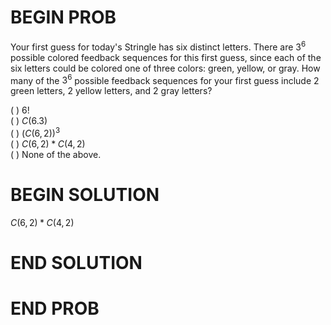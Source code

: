 # BEGIN PROB

Your first guess for today's Stringle has six distinct
letters. There are $3^6$ possible colored feedback sequences for this
first guess, since each of the six letters could be colored one of three
colors: green, yellow, or gray. How many of the $3^6$ possible feedback
sequences for your first guess include 2 green letters, 2 yellow
letters, and 2 gray letters?

( ) $6!$\
( ) $C(6.3)$\
( ) $(C(6,2))^3$\
( ) $C(6,2)*C(4,2)$\
( ) None of the above.

# BEGIN SOLUTION

$C(6,2)*C(4,2)$

# END SOLUTION

# END PROB